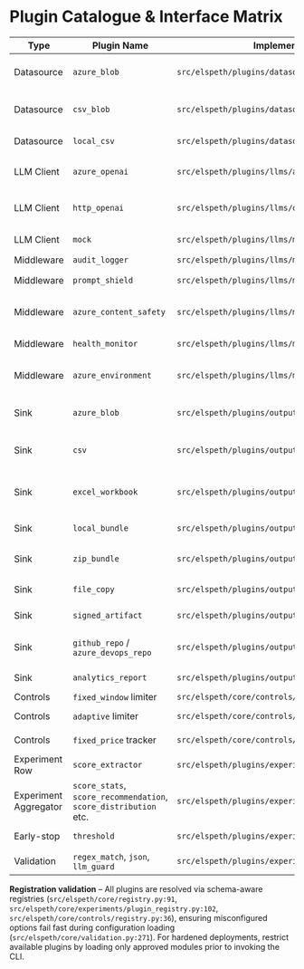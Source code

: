 # Plugin Catalogue & Interface Matrix

| Type | Plugin Name | Implementation | Key Options | Security / Validation | Coverage |
| --- | --- | --- | --- | --- | --- |
| Datasource | `azure_blob` | `src/elspeth/plugins/datasources/blob.py:17` | `config_path`, `profile`, `on_error`, `security_level` | Normalises classification, supports `on_error=skip` for resilience (`src/elspeth/plugins/datasources/blob.py:24`) | `tests/test_datasource_blob_plugin.py` |
| Datasource | `csv_blob` | `src/elspeth/plugins/datasources/csv_blob.py:17` | `path`, `dtype`, `encoding`, `on_error`, `security_level` | Persists security level on returned DataFrame; warning logs on skips (`src/elspeth/plugins/datasources/csv_blob.py:35`) | `tests/test_datasource_csv.py` |
| Datasource | `local_csv` | `src/elspeth/plugins/datasources/csv_local.py:17` | `path`, `dtype`, `encoding`, `on_error`, `security_level` | Fail-fast for missing data; attaches security attribute (`src/elspeth/plugins/datasources/csv_local.py:35`) | `tests/test_datasource_csv.py` |
| LLM Client | `azure_openai` | `src/elspeth/plugins/llms/azure_openai.py:11` | `config` (api credentials), `deployment`, `temperature`, `max_tokens` | Reads secrets from env, raises on missing config (`src/elspeth/plugins/llms/azure_openai.py:60`) | `tests/test_llm_azure.py` |
| LLM Client | `http_openai` | `src/elspeth/plugins/llms/openai_http.py:11` | `api_base`, `api_key/env`, `model`, `timeout` | Uses `requests` with bearer auth; enforces TLS/HTTP errors (`src/elspeth/plugins/llms/openai_http.py:43`) | `tests/test_llm_http_openai.py` |
| LLM Client | `mock` | `src/elspeth/plugins/llms/mock.py:11` | `seed` | Deterministic scoring for offline suites (`src/elspeth/plugins/llms/mock.py:12`) | `tests/test_llm_mock.py` |
| Middleware | `audit_logger` | `src/elspeth/plugins/llms/middleware.py:70` | `include_prompts`, `channel` | Structured logging of requests/responses | `tests/test_llm_middleware.py:39` |
| Middleware | `prompt_shield` | `src/elspeth/plugins/llms/middleware.py:91` | `denied_terms`, `mask`, `on_violation`, `channel` | Blocks/masks on policy violations (`src/elspeth/plugins/llms/middleware.py:110`) | `tests/test_llm_middleware.py:63` |
| Middleware | `azure_content_safety` | `src/elspeth/plugins/llms/middleware.py:206` | `endpoint`, `key/_env`, `severity_threshold`, `on_violation`, `on_error` | Screens prompts via Azure Content Safety API (`src/elspeth/plugins/llms/middleware.py:232`) | `tests/test_llm_middleware.py:141` |
| Middleware | `health_monitor` | `src/elspeth/plugins/llms/middleware.py:124` | `heartbeat_interval`, `stats_window`, `include_latency` | Emits heartbeat telemetry with latency stats | `tests/test_llm_middleware.py:39` (through middleware chain) |
| Middleware | `azure_environment` | `src/elspeth/plugins/llms/middleware_azure.py:76` | `enable_run_logging`, `log_prompts`, `severity_threshold`, `on_error` | Integrates with Azure ML runs; warns when context missing (`src/elspeth/plugins/llms/middleware_azure.py:102`) | `tests/test_llm_middleware.py:11` |
| Sink | `azure_blob` | `src/elspeth/plugins/outputs/blob.py:33` | `config_path`, `profile`, `path_template`, `include_manifest`, `credential/_env`, `on_error` | Uploads results/manifests with classification metadata (`src/elspeth/plugins/outputs/blob.py:78`) | `tests/test_outputs_blob.py` |
| Sink | `csv` | `src/elspeth/plugins/outputs/csv_file.py:18` | `path`, `overwrite`, `sanitize_formulas`, `sanitize_guard`, `on_error` | Escapes dangerous prefixes; records sanitiser config (`src/elspeth/plugins/outputs/csv_file.py:59`) | `tests/test_outputs_csv.py` |
| Sink | `excel_workbook` | `src/elspeth/plugins/outputs/excel.py:26` | `base_path`, `timestamped`, `sanitize_formulas`, `include_manifest`, `include_aggregates` | Sanitises cells, captures manifest metadata (`src/elspeth/plugins/outputs/excel.py:99`) | `tests/test_outputs_local_bundle.py` (shared patterns) |
| Sink | `local_bundle` | `src/elspeth/plugins/outputs/local_bundle.py` | `base_path`, `bundle_name`, `timestamped`, `write_json/csv` | Creates local JSON/CSV bundles with sanitisation options | `tests/test_outputs_local_bundle.py` |
| Sink | `zip_bundle` | `src/elspeth/plugins/outputs/zip_bundle.py` | `base_path`, `bundle_name`, `include_manifest`, `include_results` | Produces zipped artifacts for offline review | `tests/test_outputs_archival.py` |
| Sink | `file_copy` | `src/elspeth/plugins/outputs/file_copy.py` | `destination`, `overwrite` | Controlled artifact duplication honoring security levels | `tests/test_sink_chaining.py` |
| Sink | `signed_artifact` | `src/elspeth/plugins/outputs/signed.py:20` | `base_path`, `bundle_name`, `key/_env`, `algorithm`, `on_error` | HMAC signature & manifest for tamper evidence (`src/elspeth/plugins/outputs/signed.py:48`) | `tests/test_outputs_signed.py:21` |
| Sink | `github_repo` / `azure_devops_repo` | `src/elspeth/plugins/outputs/repository.py:84` | `owner/repo/branch` or `organization/project/repository`, `token_env`, `dry_run` | Dry-run payloads, base64 commit uploads (`src/elspeth/plugins/outputs/repository.py:135`) | `tests/test_outputs_repo.py` |
| Sink | `analytics_report` | `src/elspeth/plugins/outputs/analytics_report.py` | `base_path`, `formats`, `include_metadata/aggregates` | Generates JSON/Markdown analytics bundles | `tests/test_outputs_analytics_report.py` |
| Controls | `fixed_window` limiter | `src/elspeth/core/controls/rate_limit.py:61` | `requests`, `per_seconds` | Thread-safe window enforcement | `tests/test_controls.py` |
| Controls | `adaptive` limiter | `src/elspeth/core/controls/rate_limit.py:104` | `requests_per_minute`, `tokens_per_minute` | Token-aware throttling | `tests/test_controls.py` |
| Controls | `fixed_price` tracker | `src/elspeth/core/controls/cost_tracker.py:36` | `prompt_token_price`, `completion_token_price` | Aggregates usage and cost summary | `tests/test_controls.py` |
| Experiment Row | `score_extractor` | `src/elspeth/plugins/experiments/metrics.py:37` | `key`, `criteria`, `threshold` | Normalises per-criteria metrics; flags thresholds | `tests/test_experiment_metrics_plugins.py` |
| Experiment Aggregator | `score_stats`, `score_recommendation`, `score_distribution` etc. | `src/elspeth/plugins/experiments/metrics.py:108` | Plugin-specific statistical knobs | Provide statistical baselines | `tests/test_experiment_metrics_plugins.py` |
| Early-stop | `threshold` | `src/elspeth/plugins/experiments/early_stop.py:17` | `metric`, `threshold`, `comparison`, `min_rows` | Stops runs on configurable criteria | `tests/test_suite_runner_integration.py` |
| Validation | `regex_match`, `json`, `llm_guard` | `src/elspeth/plugins/experiments/validation.py:20` | Regex flags, JSON shape enforcement, validator LLM | Blocks malformed or non-compliant responses | `tests/test_validation_plugins.py` |

**Registration validation** – All plugins are resolved via schema-aware registries (`src/elspeth/core/registry.py:91`, `src/elspeth/core/experiments/plugin_registry.py:102`, `src/elspeth/core/controls/registry.py:36`), ensuring misconfigured options fail fast during configuration loading (`src/elspeth/core/validation.py:271`). For hardened deployments, restrict available plugins by loading only approved modules prior to invoking the CLI.

